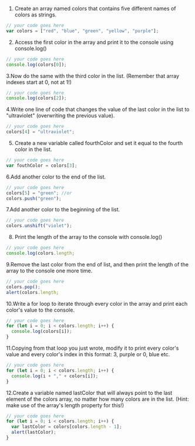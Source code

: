 1. Create an array named colors that contains five different names of colors as strings.

```js
// your code goes here
var colors = ["red", "blue", "green", "yellow", "purple"];
```

2. Access the first color in the array and print it to the console using console.log()

```js
// your code goes here
console.log(colors[0]);
```

3.Now do the same with the third color in the list. (Remember that array indexes start at 0, not at 1!)

```js
// your code goes here
console.log(colors[2]);
```

4.Write one line of code that changes the value of the last color in the list to "ultraviolet" (overwriting the previous value).

```js
// your code goes here
colors[4] = "ultraviolet";
```

5. Create a new variable called fourthColor and set it equal to the fourth color in the list.

```js
// your code goes here
var fouthColor = colors[3];
```

6.Add another color to the end of the list.

```js
// your code goes here
colors[5] = "green"; //or
colors.push("green");
```

7.Add another color to the beginning of the list.

```js
// your code goes here
colors.unshift("violet");
```

8. Print the length of the array to the console with console.log()

```js
// your code goes here
console.log(colors.length;
```

9.Remove the last color from the end of list, and then print the length of the array to the console one more time.

```js
// your code goes here
colors.pop();
alert(colors.length;
```

10.Write a for loop to iterate through every color in the array and print each color's value to the console.

```js
// your code goes here
for (let i = 0; i < colors.length; i++) {
  console.log(colors[i]);
}
```

11.Copying from that loop you just wrote, modify it to print every color's value and every color's index in this format: 3, purple or 0, blue etc.

```js
// your code goes here
for (let i = 0; i < colors.length; i++) {
  console.log(i + "," + colors[i]);
}
```

12.Create a variable named lastColor that will always point to the last element of the colors array, no matter how many colors are in the list. (Hint: make use of the array's length property for this!)

```js
// your code goes here
for (let i = 0; i < colors.length; i++) {
  var lastColor = colors[colors.length - 1];
  alert(lastColor);
}
```
